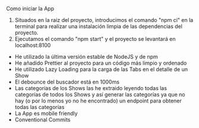 
Como iniciar la App
1. Situados en la raiz del proyecto, introducimos el comando "npm ci" en la terminal para realizar una instalación limpia de las dependencias del proyecto.
2. Ejecutamos el comando "npm start" y el proyecto se levantará en localhost:8100


- He utilizado la última versión estable de NodeJS y de npm
- He añadido Prettier al proyecto para un código más limpio y ordenado
- He utilizado Lazy Loading para la carga de las Tabs en el detalle de un Show
- El debounce del buscador está en 1000ms
- Las categorias de los Shows las he extraido leyendo todas las categorías de todos los Shows y así generar las categorías ya que no hay (o por lo menos yo no he encontrado) un endpoint para obtener todas las categorías
- La App es mobile friendly
- Conventional Commits
